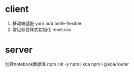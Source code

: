 # client
1. 移动端适配   yarn add amfe-flexible
2. 常见标签样式初始化   reset.css

# server
创建notebook数据库
npm init -y
npm i koa
npm i @koa/router